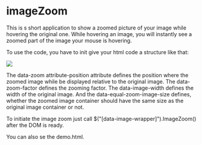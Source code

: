 # imageZoom

This is s short application to show a zoomed picture of your image while hovering the original one. While hovering an image, you will instantly see a zoomed part of the image your mouse is hovering.

To use the code, you have to init give your html code a structure like that:
<div class="zoom-area">
			<div class="image-wrapper" data-image-wrapper>
				<div class="image-container" data-image-container>
					<img
						src="https://cdn.pixabay.com/photo/2017/08/31/05/36/new-york-2699520_1280.jpg"
						data-zoom
						data-zoom-position="right"
						data-zoom-factor="2"
						data-image-width="300"
						data-equal-zoom-image-size="true"
					/>
				</div>
  </div>
</div>

The data-zoom attribute-position attribute defines the position where the zoomed image while be displayed relative to the original image.
The data-zoom-factor defines the zooming factor.
The data-image-width defines the width of the original image.
And the data-equal-zoom-image-size defines, whether the zoomed image container should have the same size as the original image container or not.

To initiate the image zoom just call $("[data-image-wrapper]").ImageZoom() after the DOM is ready.

You can also se the demo.html.
